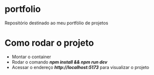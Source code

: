 # portfolio
Repositório destinado ao meu portfólio de projetos 

# Como rodar o projeto
- Montar o container
- Rodar o comando ***npm install && npm run dev***
- Acessar o endereço ***http://localhost:5173*** para visualizar o projeto